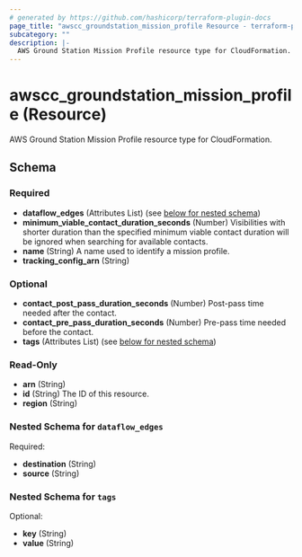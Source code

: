 ```yaml
---
# generated by https://github.com/hashicorp/terraform-plugin-docs
page_title: "awscc_groundstation_mission_profile Resource - terraform-provider-awscc"
subcategory: ""
description: |-
  AWS Ground Station Mission Profile resource type for CloudFormation.
---
```


# awscc_groundstation_mission_profile (Resource)

AWS Ground Station Mission Profile resource type for CloudFormation.



<!-- schema generated by tfplugindocs -->
## Schema

### Required

- **dataflow_edges** (Attributes List) (see [below for nested schema](#nestedatt--dataflow_edges))
- **minimum_viable_contact_duration_seconds** (Number) Visibilities with shorter duration than the specified minimum viable contact duration will be ignored when searching for available contacts.
- **name** (String) A name used to identify a mission profile.
- **tracking_config_arn** (String)

### Optional

- **contact_post_pass_duration_seconds** (Number) Post-pass time needed after the contact.
- **contact_pre_pass_duration_seconds** (Number) Pre-pass time needed before the contact.
- **tags** (Attributes List) (see [below for nested schema](#nestedatt--tags))

### Read-Only

- **arn** (String)
- **id** (String) The ID of this resource.
- **region** (String)

<a id="nestedatt--dataflow_edges"></a>
### Nested Schema for `dataflow_edges`

Required:

- **destination** (String)
- **source** (String)


<a id="nestedatt--tags"></a>
### Nested Schema for `tags`

Optional:

- **key** (String)
- **value** (String)


